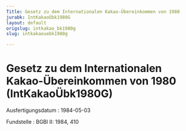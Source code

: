 ```yaml
---
Title: Gesetz zu dem Internationalen Kakao-Übereinkommen von 1980
jurabk: IntKakaoÜbk1980G
layout: default
origslug: intkakao_bk1980g
slug: intkakaouebk1980g

---
```


# Gesetz zu dem Internationalen Kakao-Übereinkommen von 1980 (IntKakaoÜbk1980G)

Ausfertigungsdatum
:   1984-05-03

Fundstelle
:   BGBl II: 1984, 410

